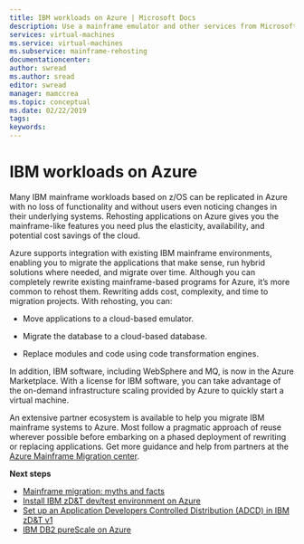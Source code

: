 ```yaml
---
title: IBM workloads on Azure | Microsoft Docs
description: Use a mainframe emulator and other services from Microsoft partners to rehost your IBM z/OS workloads using Microsoft Azure.
services: virtual-machines
ms.service: virtual-machines
ms.subservice: mainframe-rehosting
documentationcenter:
author: swread
ms.author: sread
editor: swread
manager: mamccrea 
ms.topic: conceptual
ms.date: 02/22/2019
tags:
keywords:
---
```

# IBM workloads on Azure

Many IBM mainframe workloads based on z/OS can be replicated in Azure with no loss of functionality and without users even noticing changes in their underlying systems. Rehosting applications on Azure gives you the mainframe-like features you need plus the elasticity, availability, and potential cost savings of the cloud.

Azure supports integration with existing IBM mainframe environments, enabling you to migrate the applications that make sense, run hybrid solutions where needed, and migrate over time. Although you can completely rewrite existing mainframe-based programs for Azure, it’s more common to rehost them. Rewriting adds cost, complexity, and time to migration projects. With rehosting, you can:

- Move applications to a cloud-based emulator.

- Migrate the database to a cloud-based database.

- Replace modules and code using code transformation engines.

In addition, IBM software, including WebSphere and MQ, is now in the Azure Marketplace. With a license for IBM software, you can take advantage of the on-demand infrastructure scaling provided by Azure to quickly start a virtual machine.

An extensive partner ecosystem is available to help you migrate IBM mainframe systems to Azure. Most follow a pragmatic approach of reuse wherever possible before embarking on a phased deployment of rewriting or replacing applications. Get more guidance and help from partners at the [Azure Mainframe Migration center](https://azure.microsoft.com/migration/mainframe/).

**Next steps**

- [Mainframe migration: myths and facts](/azure/architecture/cloud-adoption/infrastructure/mainframe-migration/myths-and-facts)
- [Install IBM zD&T dev/test environment on Azure](./install-ibm-z-environment.md)
- [Set up an Application Developers Controlled Distribution (ADCD) in IBM zD&T v1](./demo.md)
- [IBM DB2 pureScale on Azure](ibm-db2-purescale-azure.md)
